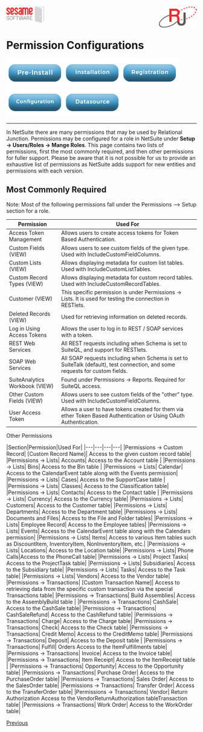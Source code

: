 <img  src="../../images/SesameSoftwareLogo-2020Final.png" width="100"><img align=right src="../../images/RJOrbitLogo-2021Final.png" width="100">


# Permission Configurations

[![Pre-Installation](../../images/Button_PreInstall.png)](guides/installguide.md)[![Installation](../../images/Button_Installation.png)](guides/installguide.md)[![Registration](../../images/Button_Registration.png)](guides/RegistrationGuide.md)[![Configuration](../../images/Button_Configuration.png)](guides/configurationGuide.md)[![Datasource](../../images/Button_Datasource.png)](Datasources/README.md)

---

In NetSuite there are many permissions that may be used by Relational Junction. Permissions may be configured for a role in NetSuite under **Setup &rarr; Users/Roles &rarr; Mange Roles**. This page contains two lists of permissions, first the most commonly required, and then other permissions for fuller support. Please be aware that it is not possible for us to provide an exhaustive list of permissions as NetSuite adds support for new entities and permissions with each version.

## Most Commonly Required
Note: Most of the following permissions fall under the Permissions --> Setup section for a role.

|Permission | Used For|
|---|---
|Access Token Management|Allows users to create access tokens for Token Based Authentication.|
|Custom <type> Fields (VIEW)|	Allows users to see custom fields of the given type. Used with IncludeCustomFieldColumns.|
|Custom Lists (VIEW)|	Allows displaying metadata for custom list tables. Used with IncludeCustomListTables.|
|Custom Record Types (VIEW)|	Allows displaying metadata for custom record tables. Used with IncludeCustomRecordTables.|
|Customer (VIEW)|	This specific permission is under Permissions &rarr; Lists. It is used for testing the connection in RESTlets.|
|Deleted Records (VIEW)|	Used for retrieving information on deleted records.|
|Log in Using Access Tokens|	Allows the user to log in to REST / SOAP services with a token.|
|REST Web Services|	All REST requests including when Schema is set to SuiteQL, and support for RESTlets.|
|SOAP Web Services|	All SOAP requests including when Schema is set to SuiteTalk (default), test connection, and some requests for custom fields.|
|SuiteAnalytics Workbook (VIEW)|	Found under Permissions -> Reports. Required for SuiteQL access.|
|Other Custom Fields (VIEW)|	Allows users to see custom fields of the "other" type. Used with IncludeCustomFieldColumns.|
|User Access Token|	Allows a user to have tokens created for them via ether Token Based Authentication or Using OAuth Authentication.|

Other Permissions

|Section|Permission|Used For|
|---|---|---|---|
|Permissions &rarr; Custom Record|	[Custom Record Name]|	Access to the given custom record table|
|Permissions &rarr; Lists|	Accounts|	Access to the Account table	|
|Permissions &rarr; Lists|	Bins|	Access to the Bin table	|
|Permissions &rarr; Lists|	Calendar|	Access to the CalendarEvent table along with the Events permission|
|Permissions &rarr; Lists|	Cases|	Access to the SupportCase table	|
|Permissions &rarr; Lists|	Classes|	Access to the Classification table|
|Permissions &rarr; Lists|	Contacts|	Access to the Contact table	|
|Permissions &rarr; Lists|	Currency|	Access to the Currency table|
|Permissions &rarr; Lists|	Customers|	Access to the Customer table|
|Permissions &rarr; Lists|	Departments|	Access to the Department table|
|Permissions &rarr; Lists|	Documents and Files|	Access to the File and Folder tables|
|Permissions &rarr; Lists|	Employee Record|	Access to the Employee tables|
|Permissions &rarr; Lists|	Events|	Access to the CalendarEvent table along with the Calendars permission|
|Permissions &rarr; Lists|	Items|	Access to various Item tables such as DiscountItem, InventoryItem, NonInventoryItem, etc.|
|Permissions &rarr; Lists|	Locations|	Access to the Location table|
|Permissions &rarr; Lists|	Phone Calls|Access to the PhoneCall table|
|Permissions &rarr; Lists|	Project Tasks|	Access to the ProjectTask table|
|Permissions &rarr; Lists|	Subsidiaries|	Access to the Subsidiary table|
|Permissions &rarr; Lists|	Tasks|	Access to the Task table|
|Permissions &rarr; Lists|	Vendors|	Access to the Vendor table|
|Permissions &rarr; Transactions|	[Custom Transaction Name]|	Access to retrieving data from the specific custom transaction via the special Transactions table|
|Permissions &rarr; Transactions|	Build Assemblies|	Access to the AssemblyBuild table	|
|Permissions &rarr; Transactions|	CashSale|	Access to the CashSale table|
|Permissions &rarr; Transactions|	CashSaleRefund|	Access to the CashRefund table|
|Permissions &rarr; Transactions|	Charge|	Access to the Charge table|
|Permissions &rarr; Transactions|	Check|	Access to the Check table|
|Permissions &rarr; Transactions|	Credit Memo|	Access to the CreditMemo table|
|Permissions &rarr; Transactions|	Deposit|	Access to the Deposit table	|
|Permissions &rarr; Transactions|	Fulfill| Orders	Access to the ItemFulfillments table|
|Permissions &rarr; Transactions|	Invoice|	Access to the Invoice table|
|Permissions &rarr; Transactions|	Item Receipt|	Access to the ItemReceipt table	|
|Permissions &rarr; Transactions|	Opportunity|	Access to the Opportunity table|
|Permissions &rarr; Transactions|	Purchase Order|	Access to the PurchaseOrder table|
|Permissions &rarr; Transactions|	Sales Order|	Access to the SalesOrder table|
|Permissions &rarr; Transactions|	Transfer Order|	Access to the TransferOrder table|
|Permissions &rarr; Transactions|	Vendor| Return Authorization	Access to the VendorReturnAuthorization tableTransaction table|
|Permissions &rarr; Transactions|	Work Order|	Access to the WorkOrder table|

[Previous](../netsuite.md)